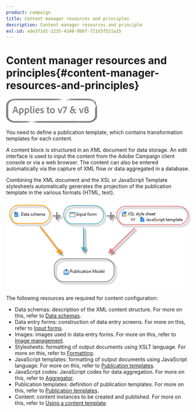 ```yaml
---
product: campaign
title: Content manager resources and principles
description: Content manager resources and principle
exl-id: ade3f1d1-2235-4148-9b6f-721d3f521a15
---
```

# Content manager resources and principles{#content-manager-resources-and-principles}

![](../../assets/common.svg)

You need to define a publication template, which contains transformation templates for each content.

A content block is structured in an XML document for data storage. An edit interface is used to input the content from the Adobe Campaign client console or via a web browser. The content can also be entered automatically via the capture of XML flow or data aggregated in a database.

Combining the XML document and the XSL or JavaScript Template stylesheets automatically generates the projection of the publication template in the various formats (HTML, text).

![](assets/d_ncs_content_process.png)

The following resources are required for content configuration:

* Data schemas: description of the XML content structure. For more on this, refer to [Data schemas](data-schemas.md).
* Data entry forms: construction of data entry screens. For more on this, refer to [Input forms](input-forms.md).
* Images: images used in data entry forms. For more on this, refer to [Image management](formatting.md#image-management).
* Stylesheets: formatting of output documents using XSLT language. For more on this, refer to [Formatting](formatting.md).
* JavaScript templates: formatting of output documents using JavaScript language. For more on this, refer to [Publication templates](publication-templates.md).
* JavaScript codes: JavaScript codes for data aggregation. For more on this, refer to [Aggregator](publication-templates.md#aggregator).
* Publication templates: definition of publication templates. For more on this, refer to [Publication templates](publication-templates.md).
* Content: content instances to be created and published. For more on this, refer to [Using a content template](using-a-content-template.md).

